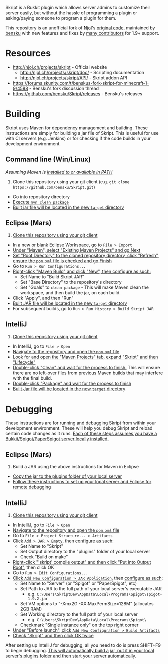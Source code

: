 Skript is a Bukkit plugin which allows server admins to customize their server easily, but without the hassle of programming a plugin or asking/paying someone to program a plugin for them.

This repository is an unofficial fork of [Njol](https://github.com/Njol)'s [original code](https://github.com/Njol/Skript), maintained by [bensku](https://github.com/bensku) with new features and fixes by [many contributors](https://github.com/bensku/Skript/graphs/contributors) for 1.9+ support.

# Resources

* http://njol.ch/projects/skript - Official website
  * http://njol.ch/projects/skript/doc/ - Scripting documentation
  * http://njol.ch/projects/skript/API/ - Skript addon API
* https://forums.skunity.com/t/benskus-fork-skript-for-minecraft-1-9/4588 - Bensku's fork discussion thread
* https://github.com/bensku/Skript/releases - Bensku's releases

# Building

Skript uses Maven for dependency management and building. These instructions are simply for building a jar file of Skript. This is useful for use with CI servers (e.g. Jenkins) or for checking if the code builds in your development environment.

## Command line (Win/Linux)

*Assuming Maven is [installed to or available in PATH](https://maven.apache.org/install.html)*

1. Clone this repository using your git client (e.g. `git clone https://github.com/bensku/Skript.git`)
* Go into repository directory
* [Execute `mvn clean package`](https://gfycat.com/UnnaturalSpottedHectorsdolphin)
* [Built jar file will be located in the new `target` directory](http://i.imgur.com/nyyIyDn.png)

## Eclipse (Mars)

1. [Clone this repository using your git client](http://i.imgur.com/wKeTymd.png)
* In a new or blank Eclipse Workspace, go to `File > Import`
* [Under "Maven", select "Existing Maven Projects" and go Next](http://i.imgur.com/bpJWkZR.png)
* [Set "Root Directory" to the cloned repository directory, click "Refresh", ensure the
`pom.xml` file is checked and go Finish](http://i.imgur.com/58hbKJY.png)
* Go to `Run > Run Configurations...`
* [Right-click "Maven Build" and click "New", then configure as such:](http://i.imgur.com/2iaeyZw.png)
    * Set Name to "Build Skript JAR"
    * Set "Base Directory" to the repository's directory
    * Set "Goals" to `clean package` - This will make Maven clean the workspace, and then
    build the jar, on each build.
* Click "Apply", and then "Run"
* [Built JAR file will be located in the new `target` directory](http://i.imgur.com/pDNYZtm.png)
* For subsequent builds, go to `Run > Run History > Build Skript JAR`

## IntelliJ

1. [Clone this repository using your git client](http://i.imgur.com/wKeTymd.png)
* In IntelliJ, go to `File > Open`
* [Navigate to the repository and open the `pom.xml` file](http://i.imgur.com/v9k2q5U.png)
* [Look for and open the "Maven Projects" tab, expand "Skript" and then "Lifecycle"](http://i.imgur.com/WIL8vXU.png)
* [Double-click "Clean" and wait for the process to finish.](http://i.imgur.com/PGZqeJq.png)
This will ensure there are no left-over files from previous Maven builds that may
interfere with the final build.
* [Double-click "Package" and wait for the process to finish](http://i.imgur.com/AwRknXE.png)
* [Built Jar file will be located in the new `target` directory](http://i.imgur.com/Ihrh4zb.png)

# Debugging

These instructions are for running and debugging Skript from within your development environment. These will help you debug Skript and reload certain code changes as it runs. [Each of these steps assumes you have a Bukkit/Spigot/PaperSpigot server locally installed.](http://i.imgur.com/q0B28cR.png)

## Eclipse (Mars)

1. Build a JAR using the above instructions for Maven in Eclipse
* [Copy the jar to the plugins folder of your local server](http://i.imgur.com/5FgbMj5.png)
* [Follow these instructions to set up your local server and Eclipse for remote debugging](https://www.spigotmc.org/wiki/eclipse-debug-your-plugin/)

## IntelliJ

1. [Clone this repository using your git client](http://i.imgur.com/wKeTymd.png)
* In IntelliJ, go to `File > Open`
* [Navigate to the repository and open the `pom.xml` file](http://i.imgur.com/v9k2q5U.png)
* Go to `File > Project Structure... > Artifacts`
* [Click `Add > JAR > Empty`](http://i.imgur.com/9eQItpD.png), then [configure as such](http://i.imgur.com/2pY6aJR.png):
    * Set Name to "Skript"
    * Set Output directory to the "plugins" folder of your local server
    * Check "Build on make"
* [Right-click "'skript' compile output" and then click "Put into Output Root"](http://i.imgur.com/t3WqW5S.png), then click OK
* Go to `Run > Edit Configurations...`
* [Click `Add New Configuration > JAR Application`](http://i.imgur.com/gioO71B.png), then [configure as such](http://i.imgur.com/6YZpsjz.png):
    * Set Name to "Server" (or "Spigot" or "PaperSpigot", etc)
    * Set Path to JAR to the full path of your local server's executable JAR
        * e.g. `C:\Users\SkriptDev\AppData\Local\Programs\Spigot\spigot-1.9.2.jar`
    * Set VM options to "-Xmx2G -XX:MaxPermSize=128M" (allocates 2GB RAM)
    * Set Working directory to the full path of your local server
        * e.g. `C:\Users\SkriptDev\AppData\Local\Programs\Spigot\`
    * Checkmark "Single instance only" on the top right corner
* [Under "Before launch", click `Add New Configuration > Build Artifacts`](http://i.imgur.com/PdRE3L2.png)
* [Check "Skript" and then click OK twice](http://i.imgur.com/ELzOkmv.png)

After setting up IntelliJ for debugging, all you need to do is press SHIFT+F9 to begin debugging. [This will automatically build a jar, put it in your local server's plugins folder and then start your server automatically.](http://vanderprot.gamealition.com/img/3960e.mp4)
